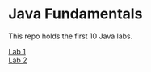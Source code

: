 # Java Fundamentals

This repo holds the first 10 Java labs.

[Lab 1](./basics/README.md)  
[Lab 2](./basiclibrary/README.md)
